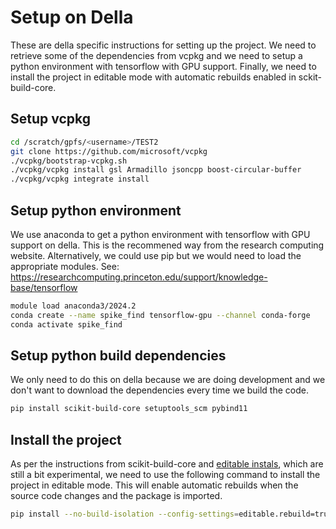 # Setup on Della

These are della specific instructions for setting up the project. We need to retrieve
some of the dependencies from vcpkg and we need to setup a python environment with
tensorflow with GPU support. Finally, we need to install the project in editable mode
with automatic rebuilds enabled in sckit-build-core.

## Setup vcpkg
```bash
cd /scratch/gpfs/<username>/TEST2
git clone https://github.com/microsoft/vcpkg
./vcpkg/bootstrap-vcpkg.sh
./vcpkg/vcpkg install gsl Armadillo jsoncpp boost-circular-buffer
./vcpkg/vcpkg integrate install
```

## Setup python environment

We use anaconda to get a python environment with tensorflow with GPU support on della. 
This is the recommened way from the research computing website. Alternatively, we could
use pip but we would need to load the appropriate modules. See: 
https://researchcomputing.princeton.edu/support/knowledge-base/tensorflow

```bash
module load anaconda3/2024.2
conda create --name spike_find tensorflow-gpu --channel conda-forge
conda activate spike_find
```

## Setup python build dependencies 

We only need to do this on della because we are doing development and we don't want to 
download the dependencies every time we build the code.

```bash
pip install scikit-build-core setuptools_scm pybind11
```

## Install the project

As per the instructions from scikit-build-core and [editable instals](https://scikit-build-core.readthedocs.io/en/latest/configuration.html#editable-installs), which are still a bit experimental, we need to use the following command to install the project in editable mode. This will enable automatic rebuilds when the source code changes and the package is imported.

```bash
pip install --no-build-isolation --config-settings=editable.rebuild=true -Cbuild-dir=build -ve.
```

